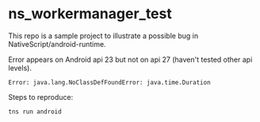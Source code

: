 # ns_workermanager_test

This repo is a sample project to illustrate a possible bug in NativeScript/android-runtime.

Error appears on Android api 23 but not on api 27 (haven't tested other api levels).

`Error: java.lang.NoClassDefFoundError: java.time.Duration`

Steps to reproduce:

```bash
tns run android
```

